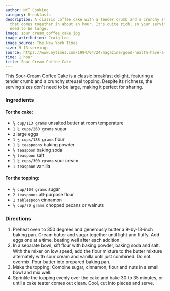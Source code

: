 ```yaml
---
author: NYT Cooking
category: Breakfasts
description: A classic coffee cake with a tender crumb and a crunchy streusel topping
  that comes together in about an hour. It's quite rich, so your serving sizes don't
  need to be large.
image: sour_cream_coffee_cake.jpg
image_attribution: Craig Lee
image_source: The New York Times
size: 9-13 servings
source: https://www.nytimes.com/1994/04/24/magazine/good-health-have-a-nice-breakfast.html
time: 1 hour
title: Sour-Cream Coffee Cake
---
```

This Sour-Cream Coffee Cake is a classic breakfast delight, featuring a tender crumb and a crunchy streusel topping. Despite its richness, the serving sizes don't need to be large, making it perfect for sharing.

### Ingredients

#### For the cake:

* `½ cup/113 grams` unsalted butter at room temperature 
* `1 ¼ cups/260 grams` sugar 
* `2` large eggs 
* `1 ½ cups/188 grams` flour 
* `1 ½ teaspoons` baking powder 
* `½ teaspoon` baking soda 
* `½ teaspoon` salt 
* `1 ¼ cups/300 grams` sour cream 
* `1 teaspoon` vanilla 

#### For the topping:

* `½ cup/104 grams` sugar 
* `2 teaspoons` all-purpose flour 
* `1 tablespoon` cinnamon 
* `⅓ cup/70 grams` chopped pecans or walnuts 

### Directions

1. Preheat oven to 350 degrees and generously butter a 9-by-13-inch baking pan. Cream butter and sugar together until light and fluffy. Add eggs one at a time, beating well after each addition.
2. In a separate bowl, sift flour with baking powder, baking soda and salt. With the mixer on low speed, add the flour mixture to the butter mixture alternately with sour cream and vanilla until just combined. Do not overmix. Pour batter into prepared baking pan.
3. Make the topping: Combine sugar, cinnamon, flour and nuts in a small bowl and mix well.
4. Sprinkle the topping evenly over the cake and bake 30 to 35 minutes, or until a cake tester comes out clean. Cool, cut into pieces and serve.